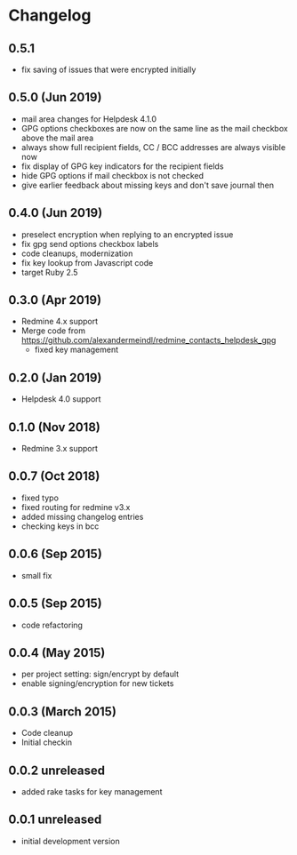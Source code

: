 Changelog
=========


0.5.1
-----

* fix saving of issues that were encrypted initially

0.5.0 (Jun 2019)
----------------

* mail area changes for Helpdesk 4.1.0
* GPG options checkboxes are now on the same line as the mail checkbox above the mail area
* always show full recipient fields, CC / BCC addresses are always visible now
* fix display of GPG key indicators for the recipient fields
* hide GPG options if mail checkbox is not checked
* give earlier feedback about missing keys and don't save journal then

0.4.0 (Jun 2019)
----------------

* preselect encryption when replying to an encrypted issue
* fix gpg send options checkbox labels
* code cleanups, modernization 
* fix key lookup from Javascript code
* target Ruby 2.5

0.3.0 (Apr 2019)
----------------

* Redmine 4.x support
* Merge code from https://github.com/alexandermeindl/redmine_contacts_helpdesk_gpg
  * fixed key management

0.2.0 (Jan 2019)
----------------

* Helpdesk 4.0 support

0.1.0 (Nov 2018)
----------------

* Redmine 3.x support

0.0.7 (Oct 2018)
----------------

* fixed typo
* fixed routing for redmine v3.x
* added missing changelog entries
* checking keys in bcc

0.0.6 (Sep 2015)
----------------

* small fix

0.0.5 (Sep 2015)
----------------

* code refactoring

0.0.4 (May 2015)
----------------

* per project setting: sign/encrypt by default
* enable signing/encryption for new tickets

0.0.3 (March 2015)
----------------

*   Code cleanup
*   Initial checkin

0.0.2 unreleased
----------------

*   added rake tasks for key management

0.0.1 unreleased
----------------

*   initial development version 

